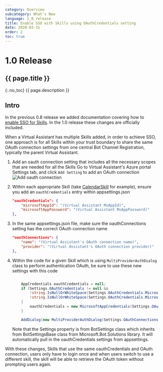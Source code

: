 ```yaml
---
category: Overview
subcategory: What's New
language: 1_0_release
title: Enable SSO with Skills using OAuthCredentials setting
date: 2020-03-31
order: 2
toc: true
---
```


# 1.0 Release
## {{ page.title }}
{:.no_toc}
{{ page.description }}

## Intro
 
In the previous 0.8 release we added documentation covering how to [enable SSO for Skills](https://microsoft.github.io/botframework-solutions/overview/whats-new/0.8-beta/achieve-SSO-among-skills/). In the 1.0 release these changes are officially included. 

When a Virtual Assistant has multiple Skills added, in order to achieve SSO, one approach is for all Skills within your trust boundary to  share the same OAuth connection settings from one central Bot Channel Registration, typically the parent Virtual Assistant. 

1. Add an oauth connection setting that includes all the necessary scopes that are needed for all the Skills
   Go to Virtual Assistant's Azure portal Settings tab, and click `Add Setting` to add an OAuth connection
   ![Add oauth connection]({{site.baseurl}}/assets/images/add-oauth-connection.png)

1. Within each appropriate Skill (take [CalendarSkill](https://github.com/microsoft/botframework-skills/tree/master/skills/csharp/calendarskill) for example), ensure you add an `oauthCredentials` entry within appsettings.json

    ```json
    "oauthCredentials": {
        "microsoftAppId": "(Virtual Assistant MsAppId)",
        "microsoftAppPassword": "(Virtual Assistant MsAppPassword)"
    },

    ```

1. In the same appsettings.json file, make sure the oauthConnections setting has the correct OAuth connection name

    ```json
    "oauthConnections": {
        "name": "(Virtual Assistant's OAuth connection name)",
        "provider": "(Virtual Assistant's OAuth connection provider)"
    },

    ```

1. Within the code for a given Skill which is using `MultiProviderAuthDialog` class to perform authentication OAuth, be sure to use these new settings with this code

    ```csharp

        AppCredentials oauthCredentials = null;
        if (Settings.OAuthCredentials != null &&
            !string.IsNullOrWhiteSpace(Settings.OAuthCredentials.MicrosoftAppId) &&
            !string.IsNullOrWhiteSpace(Settings.OAuthCredentials.MicrosoftAppPassword))
        {
            oauthCredentials = new MicrosoftAppCredentials(Settings.OAuthCredentials.MicrosoftAppId, Settings.OAuthCredentials.MicrosoftAppPassword);
        }

        AddDialog(new MultiProviderAuthDialog(Settings.OAuthConnections, null, oauthCredentials));

    ```

    Note that the Settings property is from BotSettings class which inherits from BotSettingsBase class from Microsoft.Bot.Solutions library. It will automatically pull in the oauthCredentials settings from appsettings.

With these changes, Skills that use the same oauthCredentials and OAuth connection, users only have to login once and when users switch to use a different skill, the skill will be able to retrieve the OAuth token without prompting users again. 
